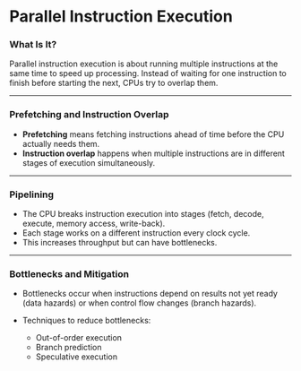 # Parallel Instruction Execution

### What Is It?

Parallel instruction execution is about running multiple instructions at the same time to speed up processing. Instead of waiting for one instruction to finish before starting the next, CPUs try to overlap them.

---

### Prefetching and Instruction Overlap

* **Prefetching** means fetching instructions ahead of time before the CPU actually needs them.
* **Instruction overlap** happens when multiple instructions are in different stages of execution simultaneously.

---

### Pipelining

* The CPU breaks instruction execution into stages (fetch, decode, execute, memory access, write-back).
* Each stage works on a different instruction every clock cycle.
* This increases throughput but can have bottlenecks.

---

### Bottlenecks and Mitigation

* Bottlenecks occur when instructions depend on results not yet ready (data hazards) or when control flow changes (branch hazards).
* Techniques to reduce bottlenecks:

  * Out-of-order execution
  * Branch prediction
  * Speculative execution

